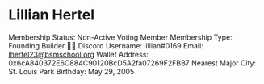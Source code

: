 # Lillian Hertel

Membership Status: Non-Active Voting Member
Membership Type: Founding Builder 🧑‍🚀 
Discord Username: lillian#0169
Email: lhertel23@bsmschool.org
Wallet Address: 0x6cA840372E6C884C90120BcD5A2fa07269F2FBB7
Nearest Major City: St. Louis Park
Birthday: May 29, 2005